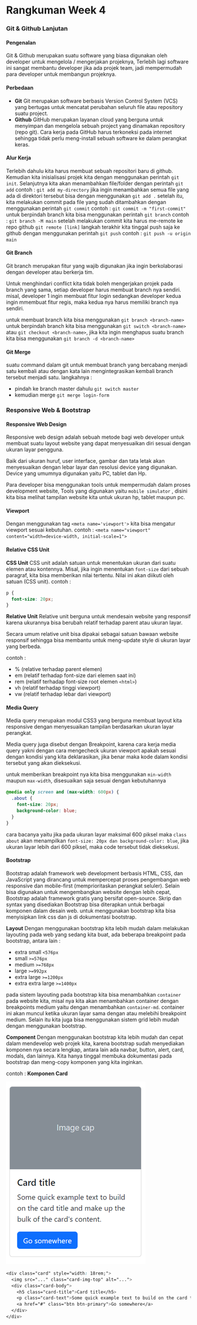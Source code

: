 # Rangkuman Week 4

### Git & Github Lanjutan

#### Pengenalan

Git & Github merupakan suatu software yang biasa digunakan oleh developer untuk mengelola / mengerjakan projeknya, Terlebih lagi software ini sangat membantu developer jika ada projek team, jadi mempermudah para developer untuk membangun projeknya.

#### Perbedaan

- **Git**
  Git merupakan software berbasis Version Control System (VCS) yang bertugas untuk mencatat perubahan seluruh file atau repository suatu project.
- **Github**
  GitHub merupakan layanan cloud yang berguna untuk menyimpan dan mengelola sebuah project yang dinamakan repository (repo git). Cara kerja pada GitHub harus terkoneksi pada internet sehingga tidak perlu meng-install sebuah software ke dalam perangkat keras.

#### Alur Kerja

Terlebih dahulu kita harus membuat sebuah repositori baru di github. Kemudian kita inisialisasi projek kita dengan menggunakan perintah `git init`. Selanjutnya kita akan menambahkan file/folder dengan perintah `git add`
contoh :
`git add my-directory`
jika ingin menambahkan semua file yang ada di direktori tersebut bisa dengan menggunakan
`git add .`
setelah itu, kita melakukan commit pada file yang sudah ditambahkan dengan menggunakan perintah `git commit`
contoh :
`git commit -m "first-commit"`
untuk berpindah branch kita bisa menggunakan perintah `git branch`
contoh :
`git branch -M main`
setelah melakukan commit kita harus me-remote ke repo github
`git remote [link]`
langkah terakhir kita tinggal push saja ke github dengan menggunakan perintah `git push`
contoh :
`git push -u origin main`

#### Git Branch

Git branch merupakan fitur yang wajib digunakan jika ingin berkolaborasi dengan developer atau berkerja tim.

Untuk menghindari conflict kita tidak boleh mengerjakan projek pada branch yang sama, setiap developer harus membuat branch nya sendiri. misal, developer 1 ingin membuat fitur login sedangkan developer kedua ingin mmembuat fitur regis, maka kedua nya harus memiliki branch nya sendiri.

untuk membuat branch kita bisa menggunakan `git branch <branch-name>` untuk berpindah branch kita bisa menggunakan `git switch <branch-name>` atau `git checkout <branch-name>`, jika kita ingin menghapus suatu branch kita bisa menggunakan `git branch -d <branch-name>`

#### Git Merge

suatu command dalam git untuk membuat branch yang bercabang menjadi satu kembali atau dengan kata lain mengintegrasikan kembali branch tersebut menjadi satu. langkahnya :

- pindah ke branch master dahulu
  `git switch master`
- kemudian merge
  `git merge login-form`

### Responsive Web & Bootstrap

#### Responsive Web Design

Responsive web design adalah sebuah metode bagi web developer untuk membuat suatu layout website yang dapat menyesuaikan diri sesuai dengan ukuran layar pengguna.

Baik dari ukuran huruf, user interface, gambar dan tata letak akan menyesuaikan dengan lebar layar dan resolusi device yang digunakan. Device yang umumnya digunakan yaitu PC, tablet dan Hp.

Para developer bisa menggunakan tools untuk mempermudah dalam proses development website, Tools yang digunakan yaitu `mobile simulator` , disini kita bisa melihat tampilan website kita untuk ukuran hp, tablet maupun pc.

#### Viewport

Dengan menggunakan tag `<meta name='viewport'>` kita bisa mengatur viewport sesuai kebutuhan.
contoh :
`<meta name="viewport" content="width=device-width, initial-scale=1">`

#### Relative CSS Unit

**CSS Unit**
CSS unit adalah satuan untuk menentukan ukuran dari suatu elemen atau kontennya. Misal, jika ingin menentukan `font-size` dari sebuah paragraf, kita bisa memberikan nilai tertentu. Nilai ini akan diikuti oleh satuan (CSS unit).
contoh :

```css
p {
  font-size: 20px;
}
```

**Relative Unit**
Relative unit berguna untuk mendesain website yang responsif karena ukurannya bisa berubah relatif terhadap parent atau ukuran layar.

Secara umum relative unit bisa dipakai sebagai satuan bawaan website responsif sehingga bisa membantu untuk meng-update style di ukuran layar yang berbeda.

contoh :

- % (relative terhadap parent elemen)
- em (relatif terhadap font-size dari elemen saat ini)
- rem (relatif terhadap font-size root elemen `<html>`)
- vh (relatif terhadap tinggi viewport)
- vw (relatif terhadap lebar dari viewport)

#### Media Query

Media query merupakan modul CSS3 yang berguna membuat layout kita responsive dengan menyesuaikan tampilan berdasarkan ukuran layar perangkat.

Media query juga disebut dengan Breakpoint, karena cara kerja media query yakni dengan cara mengecheck ukuran viewport apakah sesuai dengan kondisi yang kita deklarasikan, jika benar maka kode dalam kondisi tersebut yang akan dieksekusi.

untuk memberikan breakpoint nya kita bisa menggunakan `min-width` maupun `max-width`, disesuaikan saja sesuai dengan kebutuhannya

```css
@media only screen and (max-width: 600px) {
  .about {
    font-size: 20px;
    background-color: blue;
  }
}
```

cara bacanya yaitu jika pada ukuran layar maksimal 600 piksel maka `class about` akan menampilkan `font-size: 20px dan background-color: blue`, jika ukuran layar lebih dari 600 piksel, maka code tersebut tidak dieksekusi.

#### Bootstrap

Bootstrap adalah framework web development berbasis HTML, CSS, dan JavaScript yang dirancang untuk mempercepat proses pengembangan web responsive dan mobile-first (memprioritaskan perangkat seluler). Selain bisa digunakan untuk mengembangkan website dengan lebih cepat, Bootstrap adalah framework gratis yang bersifat open-source. Skrip dan syntax yang disediakan Bootstrap bisa diterapkan untuk berbagai komponen dalam desain web. untuk menggunakan bootstrap kita bisa menyisipkan link css dan js di dokumentasi bootstrap.

**Layout**
Dengan menggunakan bootstrap kita lebih mudah dalam melakukan layouting pada web yang sedang kita buat, ada beberapa breakpoint pada bootstrap, antara lain :

- extra small `<576px`
- small `>=576px`
- medium `>=768px`
- large `>=992px`
- extra large `>=1200px`
- extra extra large `>=1400px`

pada sistem layouting pada bootstrap kita bisa menambahkan `container` pada website kita, misal nya kita akan menambahkan container dengan breakpoints medium yaitu dengan menambahkan `container-md`. container ini akan muncul ketika ukuran layar sama dengan atau melebihi breakpoint medium. Selain itu kita juga bisa menggunakan sistem grid lebih mudah dengan menggunakan bootstrap.

**Component**
Dengan menggunakan bootstrap kita lebih mudah dan cepat dalam mendevelop web projek kita, karena bootstrap sudah menyediakan komponen nya secara lengkap, antara lain ada navbar, button, alert, card, modals, dan lainnya. Kita hanya tinggal membuka dokumentasi pada bootstrap dan meng-copy komponen yang kita inginkan.

contoh :
**Komponen Card**

![file](card.png)

```css
<div class="card" style="width: 18rem;">
  <img src="..." class="card-img-top" alt="...">
  <div class="card-body">
    <h5 class="card-title">Card title</h5>
    <p class="card-text">Some quick example text to build on the card title and make up the bulk of the card's content.</p>
    <a href="#" class="btn btn-primary">Go somewhere</a>
  </div>
</div>
```
